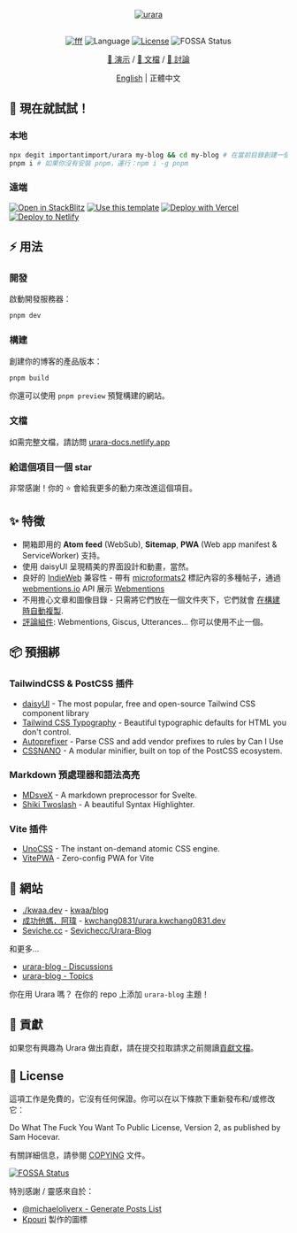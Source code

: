 <br />
<div align="center">
<a href="https://github.com/importantimport/urara">
<img src="https://github.com/importantimport/urara/raw/main/urara/hello-world/urara.webp" alt="urara" /></a>
</div>
<br />

<p align="center">
<a href="https://fff.js.org"><img src="https://img.shields.io/badge/%F0%9F%8C%9F%20F%20F%20F-0.2-yellow?style=flat" alt="fff" /></a>
<img src="https://img.shields.io/github/languages/top/importantimport/urara?color=%23ff3e00" alt="Language" />
<a href="https://github.com/importantimport/urara/blob/main/COPYING"><img src="https://img.shields.io/github/license/importantimport/urara?color=%23fff" alt="License" /></a>
<img src="https://app.fossa.com/api/projects/git%2Bgithub.com%2Fimportantimport%2Furara.svg?type=shield" alt="FOSSA Status" />
</p>
<p align="center">
<a href="https://urara-demo.netlify.app">🚀 演示</a>
/
<a href="https://urara-docs.netlify.app">📝 文檔</a>
/
<a href="https://github.com/importantimport/urara/discussions">💬 討論</a>
</p>
<p align="center">
<a href="https://github.com/importantimport/urara">English</a>
|
<span>正體中文</span>
</p>

## 🎉 現在就試試！

### 本地

```bash
npx degit importantimport/urara my-blog && cd my-blog # 在當前目錄創建一個名為 my-blog 的新項目
pnpm i # 如果你沒有安裝 pnpm，運行：npm i -g pnpm
```

### 遠端

[![Open in StackBlitz](https://img.shields.io/badge/-Open%20in%20StackBlitz-1374ef?style=for-the-badge&logo=Amp)](https://stackblitz.com/github/importantimport/urara) [![Use this template](https://img.shields.io/badge/-Use%20this%20Template-181717?style=for-the-badge&logo=GitHub)](https://github.com/importantimport/urara/generate) [![Deploy with Vercel](https://img.shields.io/badge/-Deploy%20with%20Vercel-1374ef?style=for-the-badge&logo=Vercel)](https://vercel.com/new/clone?repository-url=https%3A%2F%2Fgithub.com%2Fimportantimport%2Furara&env=URARA_SITE_URL&envDescription=Site%20URL.&envLink=https%3A%2F%2Fexample.com&project-name=urara-blog&repository-name=urara-blog) [![Deploy to Netlify](https://img.shields.io/badge/-Deploy%20to%20Netlify-15847d?style=for-the-badge&logo=Netlify&logoColor=white)](https://app.netlify.com/start/deploy?repository=https%3A%2F%2Fgithub.com%2Fimportantimport%2Furara#URARA_SITE_URL=https://example.com&CUSTOM_LOGO=https://github.com/importantimport/urara/raw/main/urara/assets/any@512.png)

## ⚡️ 用法

### 開發

啟動開發服務器：

```bash
pnpm dev
```

### 構建

創建你的博客的產品版本：

```bash
pnpm build
```

你還可以使用 `pnpm preview` 預覽構建的網站。

### 文檔

如需完整文檔，請訪問 [urara-docs.netlify.app](https://urara-docs.netlify.app)

### 給這個項目一個 star

非常感謝！你的 ⭐ 會給我更多的動力來改進這個項目。

## ✨ 特徵

- 開箱即用的 **Atom feed** (WebSub), **Sitemap**, **PWA** (Web app manifest & ServiceWorker) 支持。
- 使用 daisyUI 呈現精美的界面設計和動畫，當然。
- 良好的 [IndieWeb](https://indieweb.org/) 兼容性 - 帶有 [microformats2](https://microformats.org/) 標記內容的多種帖子，通過 [webmentions.io](https://webmentions.io) API 展示 [Webmentions](https://webmention.org/)
- 不用擔心文章和圖像目錄 - 只需將它們放在一個文件夾下，它們就會 [在構建時自動複製](https://github.com/importantimport/urara/blob/main/urara.js).
- [評論組件](https://github.com/importantimport/urara/tree/main/src/lib/components/comments): Webmentions, Giscus, Utterances... 你可以使用不止一個。

## 📦️ 預捆綁

### TailwindCSS & PostCSS 插件

- [daisyUI](https://github.com/saadeghi/daisyui) - The most popular, free and open-source Tailwind CSS component library
- [Tailwind CSS Typography](https://github.com/tailwindlabs/tailwindcss-typography) - Beautiful typographic defaults for HTML you don't control.
- [Autoprefixer](https://github.com/postcss/autoprefixer) - Parse CSS and add vendor prefixes to rules by Can I Use
- [CSSNANO](https://github.com/cssnano/cssnano) - A modular minifier, built on top of the PostCSS ecosystem.

### Markdown 預處理器和語法高亮

- [MDsveX](https://github.com/pngwn/MDsveX) - A markdown preprocessor for Svelte.
- [Shiki Twoslash](https://github.com/shikijs/twoslash) - A beautiful Syntax Highlighter.

### Vite 插件

- [UnoCSS](https://github.com/unocss/unocss) - The instant on-demand atomic CSS engine.
- [VitePWA](https://github.com/antfu/vite-plugin-pwa) - Zero-config PWA for Vite

## 🚀 網站

- [./kwaa.dev](https://kwaa.dev) - [kwaa/blog](https://github.com/kwaa/blog)
- [成功他媽．阿瑋](https://urara.kwchang0831.dev) - [kwchang0831/urara.kwchang0831.dev](https://github.com/kwchang0831/urara.kwchang0831.dev)
- [Seviche.cc](https://seviche.cc) - [Sevichecc/Urara-Blog](https://github.com/Sevichecc/Urara-Blog)

和更多...

- [urara-blog - Discussions](https://github.com/importantimport/urara/discussions/2)
- [urara-blog - Topics](https://github.com/topics/urara-blog)

你在用 Urara 嗎？ 在你的 repo 上添加 `urara-blog` 主題！

## 👥 貢獻

如果您有興趣為 Urara 做出貢獻，請在提交拉取請求之前閱讀[貢獻文檔](.github/CONTRIBUTING.md)。

## 📝 License

這項工作是免費的，它沒有任何保證。你可以在以下條款下重新發布和/或修改它：

Do What The Fuck You Want To Public License, Version 2,
as published by Sam Hocevar.

有關詳細信息，請參閱 [COPYING](COPYING) 文件。

[![FOSSA Status](https://app.fossa.com/api/projects/git%2Bgithub.com%2Fimportantimport%2Furara.svg?type=large)](https://app.fossa.com/projects/git%2Bgithub.com%2Fimportantimport%2Furara?ref=badge_large)

特別感謝 / 靈感來自於：

- [@michaeloliverx - Generate Posts List](https://github.com/pngwn/MDsveX/issues/294#issuecomment-907029639)
- [Kpouri](https://github.com/kpouri) 製作的圖標
